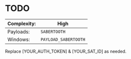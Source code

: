 # TODO

|Complexity:|High|
|-|-|
|Payloads:|`SABERTOOTH`|
|Windows:|`PAYLOAD_SABERTOOTH`|

<aside class="notice">Replace [YOUR_AUTH_TOKEN] & [YOUR_SAT_ID] as needed.</aside>
